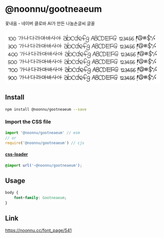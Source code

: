 # @noonnu/gootneaeum

꽃내음 - 네이버 클로바 AI가 만든 나눔손글씨 글꼴

![example](./example.png)

## Install

```bash
npm install @noonnu/gootneaeum --save
```

### Import the CSS file

```js
import '@noonnu/gootneaeum' // esm
// or
require('@noonnu/gootneaeum') // cjs
```

#### [css-loader](https://github.com/webpack-contrib/css-loader)

```css
@import url('~@noonnu/gootneaeum');
```

## Usage

```css
body {
    font-family: Gootneaeum;
}
```

## Link

https://noonnu.cc/font_page/541

